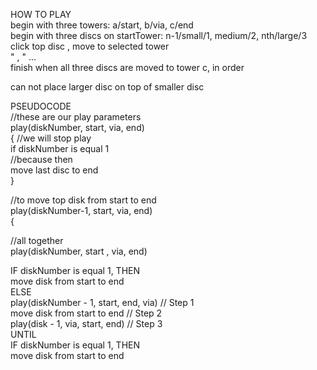 HOW TO PLAY <br>
begin with three towers: a/start, b/via, c/end <br>
begin with three discs on startTower: n-1/small/1, medium/2, nth/large/3<br>
click top disc , move to selected tower<br>
" , " ...<br>
finish when all three discs are moved to tower c, in order <br>

can not place larger disc on top of smaller disc<br>


PSEUDOCODE<br>
//these are our play parameters<br>
play(diskNumber, start, via, end)<br>
{
//we will stop play  <br>
if diskNumber is equal 1<br>
//because then <br>
move last disc to end <br>
}

//to move top disk from start to end<br>
play(diskNumber-1, start, via, end)<br>
{

//all together<br>
play(diskNumber, start , via, end)<br>

IF diskNumber is equal 1, THEN<br>
      move disk from start to end<br>
   ELSE <br>
      play(diskNumber - 1, start, end, via)   // Step 1<br>
      move disk from start to end                 // Step 2<br>
      play(disk - 1, via, start, end)   // Step 3<br>
   UNTIL <br>
   IF diskNumber is equal 1, THEN<br>
      move disk from start to end<br>
   
